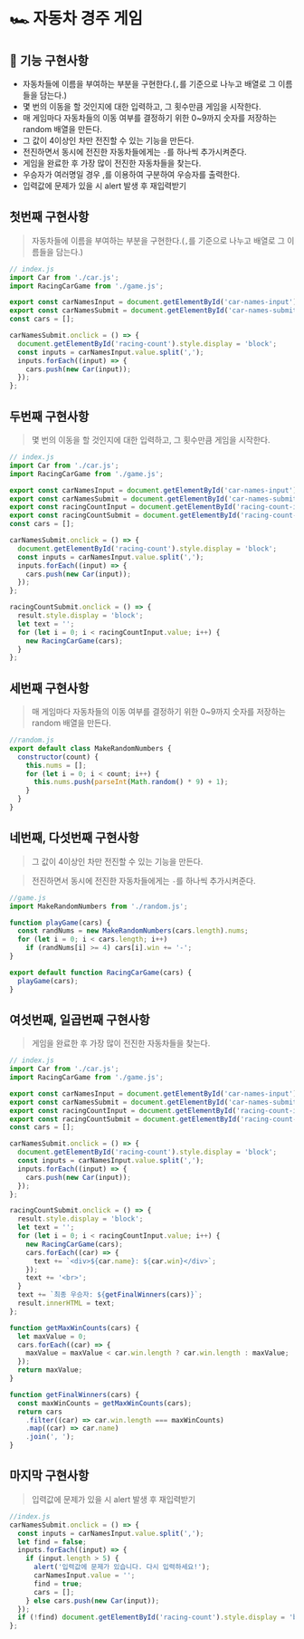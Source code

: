 # 🏎️ 자동차 경주 게임

## 🎯 기능 구현사항

- 자동차들에 이름을 부여하는 부분을 구현한다.(`,`를 기준으로 나누고 배열로 그 이름들을 담는다.)
- 몇 번의 이동을 할 것인지에 대한 입력하고, 그 횟수만큼 게임을 시작한다.
- 매 게임마다 자동차들의 이동 여부를 결정하기 위한 0~9까지 숫자를 저장하는 random 배열을 만든다.
- 그 값이 4이상인 차만 전진할 수 있는 기능을 만든다.
- 전진하면서 동시에 전진한 자동차들에게는 `-`를 하나씩 추가시켜준다.
- 게임을 완료한 후 가장 많이 전진한 자동차들을 찾는다.
- 우승자가 여러명일 경우 ,를 이용하여 구분하여 우승자를 출력한다.
- 입력값에 문제가 있을 시 alert 발생 후 재입력받기

## 첫번째 구현사항

> 자동차들에 이름을 부여하는 부분을 구현한다.(`,`를 기준으로 나누고 배열로 그 이름들을 담는다.)

```javascript
// index.js
import Car from './car.js';
import RacingCarGame from './game.js';

export const carNamesInput = document.getElementById('car-names-input');
export const carNamesSubmit = document.getElementById('car-names-submit');
const cars = [];

carNamesSubmit.onclick = () => {
  document.getElementById('racing-count').style.display = 'block';
  const inputs = carNamesInput.value.split(',');
  inputs.forEach((input) => {
    cars.push(new Car(input));
  });
};
```

## 두번째 구현사항

> 몇 번의 이동을 할 것인지에 대한 입력하고, 그 횟수만큼 게임을 시작한다.

```javascript
// index.js
import Car from './car.js';
import RacingCarGame from './game.js';

export const carNamesInput = document.getElementById('car-names-input');
export const carNamesSubmit = document.getElementById('car-names-submit');
export const racingCountInput = document.getElementById('racing-count-input');
export const racingCountSubmit = document.getElementById('racing-count-submit');
const cars = [];

carNamesSubmit.onclick = () => {
  document.getElementById('racing-count').style.display = 'block';
  const inputs = carNamesInput.value.split(',');
  inputs.forEach((input) => {
    cars.push(new Car(input));
  });
};

racingCountSubmit.onclick = () => {
  result.style.display = 'block';
  let text = '';
  for (let i = 0; i < racingCountInput.value; i++) {
    new RacingCarGame(cars);
  }
};
```

## 세번째 구현사항

> 매 게임마다 자동차들의 이동 여부를 결정하기 위한 0~9까지 숫자를 저장하는 random 배열을 만든다.

```javascript
//random.js
export default class MakeRandomNumbers {
  constructor(count) {
    this.nums = [];
    for (let i = 0; i < count; i++) {
      this.nums.push(parseInt(Math.random() * 9) + 1);
    }
  }
}
```

## 네번째, 다섯번째 구현사항

> 그 값이 4이상인 차만 전진할 수 있는 기능을 만든다.

> 전진하면서 동시에 전진한 자동차들에게는 `-`를 하나씩 추가시켜준다.

```javascript
//game.js
import MakeRandomNumbers from './random.js';

function playGame(cars) {
  const randNums = new MakeRandomNumbers(cars.length).nums;
  for (let i = 0; i < cars.length; i++)
    if (randNums[i] >= 4) cars[i].win += '-';
}

export default function RacingCarGame(cars) {
  playGame(cars);
}
```

## 여섯번째, 일곱번째 구현사항

> 게임을 완료한 후 가장 많이 전진한 자동차들을 찾는다.

```javascript
// index.js
import Car from './car.js';
import RacingCarGame from './game.js';

export const carNamesInput = document.getElementById('car-names-input');
export const carNamesSubmit = document.getElementById('car-names-submit');
export const racingCountInput = document.getElementById('racing-count-input');
export const racingCountSubmit = document.getElementById('racing-count-submit');
const cars = [];

carNamesSubmit.onclick = () => {
  document.getElementById('racing-count').style.display = 'block';
  const inputs = carNamesInput.value.split(',');
  inputs.forEach((input) => {
    cars.push(new Car(input));
  });
};

racingCountSubmit.onclick = () => {
  result.style.display = 'block';
  let text = '';
  for (let i = 0; i < racingCountInput.value; i++) {
    new RacingCarGame(cars);
    cars.forEach((car) => {
      text += `<div>${car.name}: ${car.win}</div>`;
    });
    text += '<br>';
  }
  text += `최종 우승자: ${getFinalWinners(cars)}`;
  result.innerHTML = text;
};

function getMaxWinCounts(cars) {
  let maxValue = 0;
  cars.forEach((car) => {
    maxValue = maxValue < car.win.length ? car.win.length : maxValue;
  });
  return maxValue;
}

function getFinalWinners(cars) {
  const maxWinCounts = getMaxWinCounts(cars);
  return cars
    .filter((car) => car.win.length === maxWinCounts)
    .map((car) => car.name)
    .join(', ');
}
```

## 마지막 구현사항

> 입력값에 문제가 있을 시 alert 발생 후 재입력받기

```javascript
//index.js
carNamesSubmit.onclick = () => {
  const inputs = carNamesInput.value.split(',');
  let find = false;
  inputs.forEach((input) => {
    if (input.length > 5) {
      alert('입력값에 문제가 있습니다. 다시 입력하세요!');
      carNamesInput.value = '';
      find = true;
      cars = [];
    } else cars.push(new Car(input));
  });
  if (!find) document.getElementById('racing-count').style.display = 'block';
};
```
